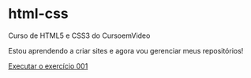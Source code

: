 # html-css
 Curso de HTML5 e CSS3 do CursoemVideo

 Estou aprendendo a criar sites e agora vou gerenciar meus repositórios!

 <a href= "https://rafaelaguiilar.github.io/html-css/exercicios/ex001/index.html">Executar o exercício 001</a>
